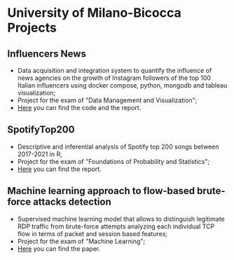 # University of Milano-Bicocca Projects

## Influencers News
- Data acquisition and integration system to quantify the influence of news agencies on the growth of Instagram followers of the top 100 Italian influencers using docker compose, python, mongodb and tableau visualization;
- Project for the exam of "Data Management and Visualization";
- [Here](InfluencersNews/README.md) you can find the code and the report.

## SpotifyTop200
- Descriptive and inferential analysis of Spotify top 200 songs between 2017-2021 in R;
- Project for the exam of "Foundations of Probability and Statistics";
- [Here](SpotifyTop200/README.md) you can find the report.

## Machine learning approach to flow-based brute-force attacks detection
- Supervised machine learning model that allows to distinguish legitimate RDP traffic from brute-force attempts analyzing each individual TCP flow in terms of packet and session based features;
- Project for the exam of "Machine Learning";
- [Here](RDPb/ML_Project.pdf) you can find the paper.
